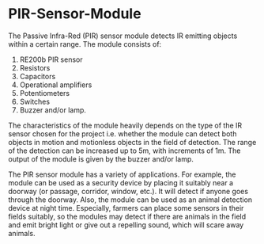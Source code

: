 # PIR-Sensor-Module
The Passive Infra-Red (PIR) sensor module detects IR emitting
objects within a certain range. The module consists of:
1. RE200b PIR sensor
2. Resistors
3. Capacitors
4. Operational amplifiers
5. Potentiometers
6. Switches
7. Buzzer and/or lamp. 

The characteristics
of the module heavily depends on the type of the IR
sensor chosen for the project i.e. whether the module can detect
both objects in motion and motionless objects in the field
of detection.
The range of the detection can be increased up to 5m, with
increments of 1m. The output of the module is given by the
buzzer and/or lamp.

The PIR sensor module has a variety of applications. For
example, the module can be used as a security device by placing
it suitably near a doorway (or passage, corridor, window,
etc.). It will detect if anyone goes through the doorway.
Also, the module can be used as an animal detection device
at night time. Especially, farmers can place some sensors
in their fields suitably, so the modules may detect if there are
animals in the field and emit bright light or give out a repelling
sound, which will scare away animals.

